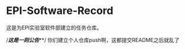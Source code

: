 # EPI-Software-Record
这是为EPI实验室软件部建立的任务仓库。

/*******这是一则公告*********/
你们建立个人仓库push啊，这都提交README之后就乱了


